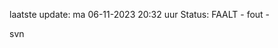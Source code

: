 laatste update: 
ma 06-11-2023 20:32   uur 
Status: FAALT - fout - 
<div class="service R">svn</div>